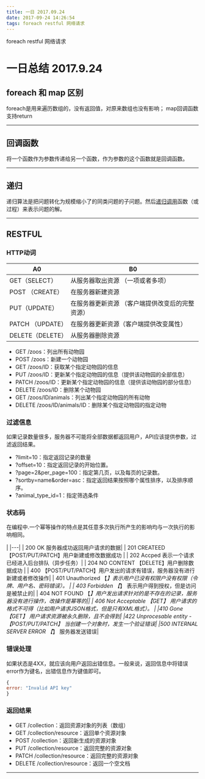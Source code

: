 ```yaml
---
title: 一日 2017.09.24
date: 2017-09-24 14:26:54
tags: foreach restful 网络请求
---
```

foreach restful 网络请求
<!--more-->
一日总结 2017.9.24
===
## foreach 和 map 区别
foreach是用来遍历数组的，没有返回值，对原来数组也没有影响；
map回调函数支持return
***
## 回调函数
将一个函数作为参数传递给另一个函数，作为参数的这个函数就是回调函数。
***
## 递归
递归算法是把问题转化为规模缩小了的同类问题的子问题。然后[递归调用](https://baike.baidu.com/item/%E9%80%92%E5%BD%92%E8%B0%83%E7%94%A8)函数（或过程）来表示问题的解。
***
## RESTFUL

###  HTTP动词
| A0 | B0 |
|---|---|
| GET（SELECT） | 从服务器取出资源 （一项或者多项） |
| POST （CREATE）| 在服务器新建资源 |
| PUT（UPDATE） | 在服务器更新资源 （客户端提供改变后的完整资源）|
| PATCH （UPDATE）| 在服务器更新资源（客户端提供改变属性）|
| DELETE（DELETE）| 从服务器删除资源 |


*   GET /zoos：列出所有动物园
*   POST /zoos：新建一个动物园
*   GET /zoos/ID：获取某个指定动物园的信息
*   PUT /zoos/ID：更新某个指定动物园的信息（提供该动物园的全部信息）
*   PATCH /zoos/ID：更新某个指定动物园的信息（提供该动物园的部分信息）
*   DELETE /zoos/ID：删除某个动物园
*   GET /zoos/ID/animals：列出某个指定动物园的所有动物
*   DELETE /zoos/ID/animals/ID：删除某个指定动物园的指定动物
### 过滤信息
如果记录数量很多，服务器不可能将全部数据都返回用户，API应该提供参数，过滤返回结果。

*   ?limit=10：指定返回记录的数量
*   ?offset=10：指定返回记录的开始位置。
*   ?page=2&per_page=100：指定第几页，以及每页的记录数。
*   ?sortby=name&order=asc：指定返回结果按照哪个属性排序，以及排序顺序。
*   ?animal_type_id=1：指定筛选条件
### 状态码

在编程中.一个幂等操作的特点是其任意多次执行所产生的影响均与一次执行的影响相同。

| 
|---|
| 200 OK 服务器成功返回用户请求的数据|
| 201 CREATEED 【POST/PUT/PATCH】用户新建或修改数据成功 |
| 202 Accped 表示一个请求已经进入后台排队（异步任务）|
| 204 NO CONTENT 【DELETE】用户删除数据成功 |
| 400 【POST/PUT/PATCH】用户发出的请求有错误，服务器没有进行新建或者修改操作|
| 401 Unauthorized 【*】表示用户已没有权限户没有权限（令牌、用户名、密码错误）。 |
| 403 Forbidden 【*】 表示用户得到授权，但是访问是被禁止的|
| 404 NOT FOUND 【*】用户发出请求针对的是不存在的记录，服务器没有进行操作，改操作是幂等的||
| 406 Not Acceptable 【GET】 用户请求的格式不可得（比如用户请求JSON格式，但是只有XML格式）。 |
|410 Gone 【GET】 用户请求资源被永久删除，且不会得到|
|422 Unprocesable entity - 【POST/PUT/PATCH】 当创建一个对象时，发生一个验证错误|
|500 INTERNAL SERVER ERROR 【*】 服务器发送错误|
### 错误处理
如果状态是4XX，就应该向用户返回出错信息。一般来说，返回信息中将错误error作为键名，出错信息作为键值即可。

```javascript    
{
error: "Invalid API key"
}
```
### 返回结果
*   GET /collection：返回资源对象的列表（数组）
*   GET /collection/resource：返回单个资源对象
*   POST /collection：返回新生成的资源对象
*   PUT /collection/resource：返回完整的资源对象
*   PATCH /collection/resource：返回完整的资源对象
*   DELETE /collection/resource：返回一个空文档

***


